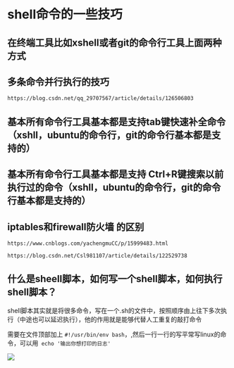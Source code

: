 # shell命令的一些技巧

## 在终端工具比如xshell或者git的命令行工具上面两种方式




## 多条命令并行执行的技巧

`https://blog.csdn.net/qq_29707567/article/details/126506803`

## 基本所有命令行工具基本都是支持tab键快速补全命令（xshll，ubuntu的命令行，git的命令行基本都是支持的）

## 基本所有命令行工具基本都是支持 Ctrl+R键搜索以前执行过的命令（xshll，ubuntu的命令行，git的命令行基本都是支持的）

## iptables和firewall防火墙 的区别

`https://www.cnblogs.com/yachengmuCC/p/15999483.html`

`https://blog.csdn.net/Csl981107/article/details/122529738`

## 什么是sheell脚本，如何写一个shell脚本，如何执行shell脚本？

shell脚本其实就是将很多命令，写在一个.sh的文件中，按照顺序由上往下多次执行（中途也可以延迟执行），他的作用就是能够代替人工重复的敲打命令

需要在文件顶部加上 `#!/usr/bin/env bash`，,然后一行一行的写平常写linux的命令，可以用` echo '输出你想打印的日志'`

![](https://new-coder-fei.github.io/pic/images/shell/1.png)